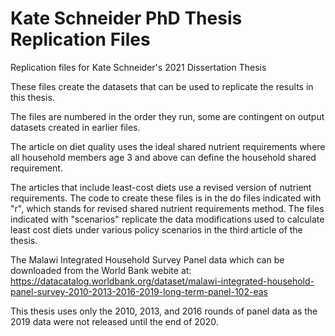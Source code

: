 # Kate Schneider PhD Thesis Replication Files
 Replication files for Kate Schneider's 2021 Dissertation Thesis

These files create the datasets that can be used to replicate the results in this thesis.

The files are numbered in the order they run, some are contingent on output datasets created in earlier files. 

The article on diet quality uses the ideal shared nutrient requirements where all household members age 3 and above can define the household shared requirement. 

The articles that include least-cost diets use a revised version of nutrient requirements. The code to create these files is in the do files indicated with "r", which stands for revised shared nutrient requirements method. The files indicated with "scenarios" replicate the data modifications used to calculate least cost diets under various policy scenarios in the third article of the thesis.

The Malawi Integrated Household Survey Panel data which can be downloaded from the World Bank webite at: https://datacatalog.worldbank.org/dataset/malawi-integrated-household-panel-survey-2010-2013-2016-2019-long-term-panel-102-eas

This thesis uses only the 2010, 2013, and 2016 rounds of panel data as the 2019 data were not released until the end of 2020.
